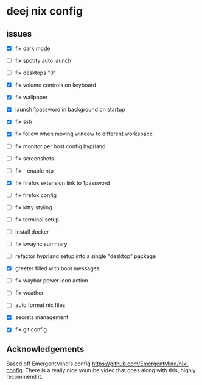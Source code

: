 
# deej nix config

## issues

- [x] fix dark mode
- [ ] fix spotify auto launch
- [ ] fix desktops "0"
- [x] fix volume controls on keyboard
- [x] fix wallpaper
- [x] launch 1password in background on startup
- [x] fix ssh
- [x] fix follow when moving window to different workspace
- [ ] fix monitor per host config hyprland
- [ ] fix screenshots
- [ ] fix - enable ntp
- [x] fix firefox extension link to 1password
- [ ] fix firefox config
- [ ] fix kitty styling
- [ ] fix terminal setup
- [ ] install docker
- [ ] fix swaync summary
- [ ] refactor hyprland setup into a single "desktop" package
- [x] greeter filled with boot messages
- [ ] fix waybar power icon action
- [ ] fix weather
- [ ] auto format nix files
- [x] secrets management
- [x] fix git config
 



## Acknowledgements

Based off EmergentMind's config https://github.com/EmergentMind/nix-config. There is a really nice youtube video that goes along with this, highly recommend it. 